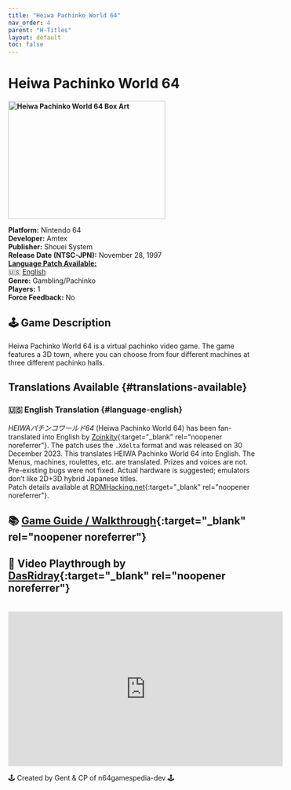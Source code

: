 ```yaml
---
title: "Heiwa Pachinko World 64"
nav_order: 4
parent: "H-Titles"
layout: default
toc: false
---
```


# Heiwa Pachinko World 64

<b>
<img src="https://images.launchbox-app.com/25c94d32-ad75-4203-bcb1-7b4af4bc1cb7.png" alt="Heiwa Pachinko World 64 Box Art" width="320" height="240" />
</b>

**Platform:** Nintendo 64  
**Developer:** Amtex  
**Publisher:** Shouei System  
**Release Date (NTSC-JPN):** November 28, 1997  
[**Language Patch Available:**](#translations-available)<br>
🇺🇸 [English](#language-english)  
**Genre:** Gambling/Pachinko  
**Players:** 1  
**Force Feedback:** No  

## 🕹️ Game Description
Heiwa Pachinko World 64 is a virtual pachinko video game. The game features a 3D town, where you can choose from four different machines at three different pachinko halls.

## Translations Available {#translations-available}  
### 🇺🇸 English Translation {#language-english}  
*HEIWAパチンコワールド64* (Heiwa Pachinko World 64) has been fan-translated into English by [Zoinkity](https://www.romhacking.net/community/803/){:target="_blank" rel="noopener noreferrer"}. The patch uses the `.Xdelta` format and was released on 30 December 2023. This translates HEIWA Pachinko World 64 into English. The Menus, machines, roulettes, etc. are translated. Prizes and voices are not. Pre-existing bugs were not fixed. Actual hardware is suggested; emulators don’t like 2D+3D hybrid Japanese titles.  
Patch details available at [ROMHacking.net](https://www.romhacking.net/translations/7156/){:target="_blank" rel="noopener noreferrer"}.

## 📚 [Game Guide / Walkthrough](https://gamefaqs.gamespot.com/n64/574511-heiwa-pachinko-world-64/faqs/79009){:target="_blank" rel="noopener noreferrer"}

## 🎥 Video Playthrough by [DasRidray](https://www.youtube.com/channel/UCXZzdHC-sQBb2D5bcWuab5A){:target="_blank" rel="noopener noreferrer"}
<br />  
<iframe width="560" height="315" src="https://www.youtube.com/embed/gUCkVDCOcOw" title="Heiwa Pachinko World 64 Gameplay by DasRidray" frameborder="0" allowfullscreen></iframe>

🕹️ Created by Gent & CP of n64gamespedia-dev 🕹️  
<!-- Vault Format: n64gamespedia-dev -->  
<!-- Protocol Source: _vault-specs/format-protocol.md -->
